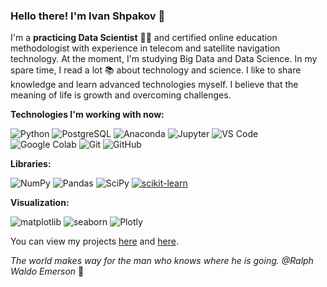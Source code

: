 ### Hello there! I'm Ivan Shpakov :handshake:

I'm a **practicing Data Scientist** 🧑‍🔬 and certified online education methodologist with experience in telecom and satellite navigation technology. At the moment, I'm studying Big Data and Data Science. In my spare time, I read a lot 📚 about technology  and science. I like to share knowledge and learn advanced technologies myself. I believe that the meaning of life is growth and overcoming challenges. 

**Technologies I'm working with now:**
 
![Python](https://img.shields.io/badge/-Python-3776AB?logo=python&logoColor=white&style=flat-square)
![PostgreSQL](https://img.shields.io/badge/-PostgreSQL-4169E1?logo=PostgreSQL&logoColor=white&style=flat-square)
![Anaconda](https://img.shields.io/badge/-Anaconda-44A833?logo=Anaconda&logoColor=white&style=flat-square)
![Jupyter](https://img.shields.io/badge/-Jupyter-F37626?logo=Jupyter&logoColor=white&style=flat-square)
![VS Code](https://img.shields.io/badge/-VS%20Code-007ACC?logo=visual-studio-code&logoColor=white)
![Google Colab](https://img.shields.io/badge/-Google%20Colab-F9AB00?logo=google-colab&logoColor=white)
![Git](https://img.shields.io/badge/-Git-F05032?logo=git&logoColor=white)
![GitHub](https://img.shields.io/badge/-GitHub-181717?logo=GitHub&logoColor=white)

**Libraries:**


![NumPy](https://img.shields.io/badge/-NumPy-013243?logo=NumPy&logoColor=white&style=flat-square)
![Pandas](https://img.shields.io/badge/-Pandas-150458?logo=pandas&logoColor=white&style=flat-square)
![SciPy](https://img.shields.io/badge/-SciPy-8CAAE6?logo=SciPy&logoColor=white&style=flat-square)
[![scikit-learn](https://img.shields.io/badge/-scikit--learn-F7931E?logo=scikit-learn&logoColor=white&style=flat-square)](https://scikit-learn.org/)


**Visualization:**

![matplotlib](https://img.shields.io/badge/-Matplotlib-11557c?logo=matplotlib&logoColor=white)
![seaborn](https://img.shields.io/badge/-Seaborn-3776AB?logo=seaborn&logoColor=white)
![Plotly](https://img.shields.io/badge/-Plotly-3F4F75?logo=Plotly&logoColor=white&style=flat-square)


You can view my projects [here](https://github.com/vanpakpro/Data_Science_Hub) and [here](https://github.com/vanpakpro/Sample_Data). 

*The world makes way for the man who knows where he is going. @Ralph Waldo Emerson* 🦶
 
